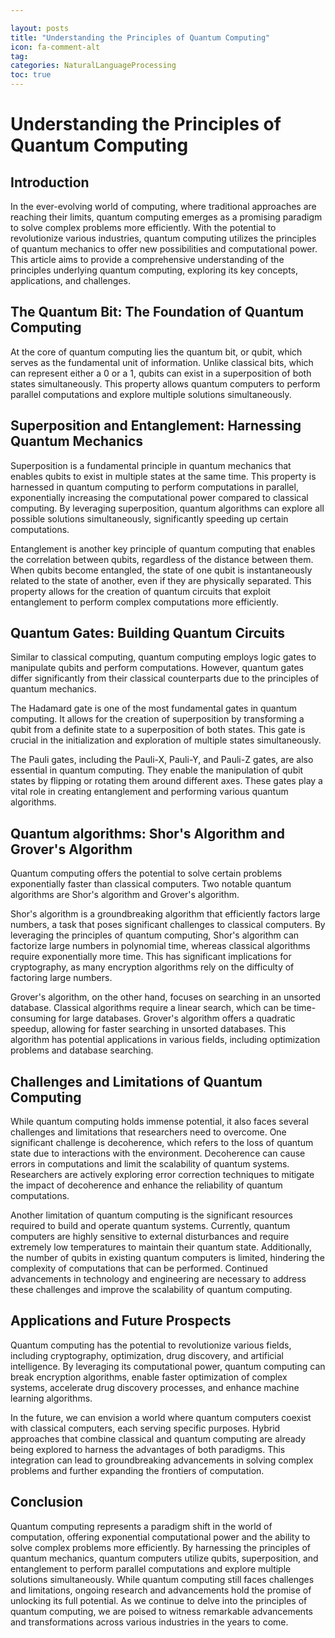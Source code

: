 ```yaml
---

layout: posts
title: "Understanding the Principles of Quantum Computing"
icon: fa-comment-alt
tag:      
categories: NaturalLanguageProcessing
toc: true
---
```




# Understanding the Principles of Quantum Computing

## Introduction

In the ever-evolving world of computing, where traditional approaches are reaching their limits, quantum computing emerges as a promising paradigm to solve complex problems more efficiently. With the potential to revolutionize various industries, quantum computing utilizes the principles of quantum mechanics to offer new possibilities and computational power. This article aims to provide a comprehensive understanding of the principles underlying quantum computing, exploring its key concepts, applications, and challenges.

## The Quantum Bit: The Foundation of Quantum Computing

At the core of quantum computing lies the quantum bit, or qubit, which serves as the fundamental unit of information. Unlike classical bits, which can represent either a 0 or a 1, qubits can exist in a superposition of both states simultaneously. This property allows quantum computers to perform parallel computations and explore multiple solutions simultaneously.

## Superposition and Entanglement: Harnessing Quantum Mechanics

Superposition is a fundamental principle in quantum mechanics that enables qubits to exist in multiple states at the same time. This property is harnessed in quantum computing to perform computations in parallel, exponentially increasing the computational power compared to classical computing. By leveraging superposition, quantum algorithms can explore all possible solutions simultaneously, significantly speeding up certain computations.

Entanglement is another key principle of quantum computing that enables the correlation between qubits, regardless of the distance between them. When qubits become entangled, the state of one qubit is instantaneously related to the state of another, even if they are physically separated. This property allows for the creation of quantum circuits that exploit entanglement to perform complex computations more efficiently.

## Quantum Gates: Building Quantum Circuits

Similar to classical computing, quantum computing employs logic gates to manipulate qubits and perform computations. However, quantum gates differ significantly from their classical counterparts due to the principles of quantum mechanics.

The Hadamard gate is one of the most fundamental gates in quantum computing. It allows for the creation of superposition by transforming a qubit from a definite state to a superposition of both states. This gate is crucial in the initialization and exploration of multiple states simultaneously.

The Pauli gates, including the Pauli-X, Pauli-Y, and Pauli-Z gates, are also essential in quantum computing. They enable the manipulation of qubit states by flipping or rotating them around different axes. These gates play a vital role in creating entanglement and performing various quantum algorithms.

## Quantum algorithms: Shor's Algorithm and Grover's Algorithm

Quantum computing offers the potential to solve certain problems exponentially faster than classical computers. Two notable quantum algorithms are Shor's algorithm and Grover's algorithm.

Shor's algorithm is a groundbreaking algorithm that efficiently factors large numbers, a task that poses significant challenges to classical computers. By leveraging the principles of quantum computing, Shor's algorithm can factorize large numbers in polynomial time, whereas classical algorithms require exponentially more time. This has significant implications for cryptography, as many encryption algorithms rely on the difficulty of factoring large numbers.

Grover's algorithm, on the other hand, focuses on searching in an unsorted database. Classical algorithms require a linear search, which can be time-consuming for large databases. Grover's algorithm offers a quadratic speedup, allowing for faster searching in unsorted databases. This algorithm has potential applications in various fields, including optimization problems and database searching.

## Challenges and Limitations of Quantum Computing

While quantum computing holds immense potential, it also faces several challenges and limitations that researchers need to overcome. One significant challenge is decoherence, which refers to the loss of quantum state due to interactions with the environment. Decoherence can cause errors in computations and limit the scalability of quantum systems. Researchers are actively exploring error correction techniques to mitigate the impact of decoherence and enhance the reliability of quantum computations.

Another limitation of quantum computing is the significant resources required to build and operate quantum systems. Currently, quantum computers are highly sensitive to external disturbances and require extremely low temperatures to maintain their quantum state. Additionally, the number of qubits in existing quantum computers is limited, hindering the complexity of computations that can be performed. Continued advancements in technology and engineering are necessary to address these challenges and improve the scalability of quantum computing.

## Applications and Future Prospects

Quantum computing has the potential to revolutionize various fields, including cryptography, optimization, drug discovery, and artificial intelligence. By leveraging its computational power, quantum computing can break encryption algorithms, enable faster optimization of complex systems, accelerate drug discovery processes, and enhance machine learning algorithms.

In the future, we can envision a world where quantum computers coexist with classical computers, each serving specific purposes. Hybrid approaches that combine classical and quantum computing are already being explored to harness the advantages of both paradigms. This integration can lead to groundbreaking advancements in solving complex problems and further expanding the frontiers of computation.

## Conclusion

Quantum computing represents a paradigm shift in the world of computation, offering exponential computational power and the ability to solve complex problems more efficiently. By harnessing the principles of quantum mechanics, quantum computers utilize qubits, superposition, and entanglement to perform parallel computations and explore multiple solutions simultaneously. While quantum computing still faces challenges and limitations, ongoing research and advancements hold the promise of unlocking its full potential. As we continue to delve into the principles of quantum computing, we are poised to witness remarkable advancements and transformations across various industries in the years to come.